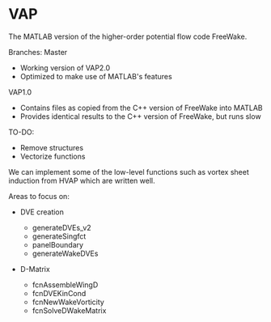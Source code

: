 # VAP
The MATLAB version of the higher-order potential flow code FreeWake.

Branches:
Master
- Working version of VAP2.0
- Optimized to make use of MATLAB's features

VAP1.0
- Contains files as copied from the C++ version of FreeWake into MATLAB
- Provides identical results to the C++ version of FreeWake, but runs slow


TO-DO:

- Remove structures
- Vectorize functions

We can implement some of the low-level functions such as vortex sheet induction from HVAP which are written well. 

Areas to focus on:

- DVE creation
    - generateDVEs_v2
    - generateSingfct
    - panelBoundary
    - generateWakeDVEs

- D-Matrix
    - fcnAssembleWingD
    - fcnDVEKinCond
    - fcnNewWakeVorticity
    - fcnSolveDWakeMatrix

